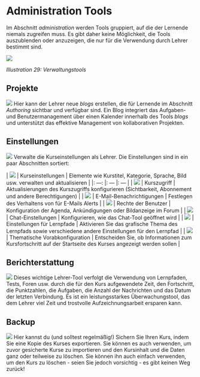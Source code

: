 # Administration Tools

Im Abschnitt _administration_ werden Tools gruppiert, auf die der Lernende niemals zugreifen muss. Es gibt daher keine Möglichkeit, die Tools auszublenden oder anzuzeigen, die nur für die Verwendung durch Lehrer bestimmt sind.

![](../../.gitbook/assets/images31%20%282%29.png)

_Illustration 29: Verwaltungstools_

## Projekte <a id="projects"></a>

![](../../.gitbook/assets/graphics107.png) Hier kann der Lehrer neue _blogs_ erstellen, die für Lernende im Abschnitt _Authoring_ sichtbar und verfügbar sind. Ein Blog integriert das Aufgaben- und Benutzermanagement über einen Kalender innerhalb des Tools _blogs_ und unterstützt das effektive Management von kollaborativen Projekten.

## Einstellungen <a id="settings"></a>

![](../../.gitbook/assets/graphics108.png) Verwalte die Kurseinstellungen als Lehrer. Die Einstellungen sind in ein paar Abschnitten sortiert:

\| ![](../../.gitbook/assets/graphics109.png) \| Kurseinstellungen \| Elemente wie Kurstitel, Kategorie, Sprache, Bild usw. verwalten und aktualisieren \| \|: —: \|: — \|: — \| \| ![](../../.gitbook/assets/graphics110.png) \| Kurszugriff \| Aktualisierungen des Kurszugriffs konfigurieren \(Sichtbarkeit, Abonnement und andere Berechtigungen\) \| \| ![](../../.gitbook/assets/images281.png) \| E-Mail-Benachrichtigungen \| Festlegen des Verhaltens von für E-Mails Alerts \| \| ![](../../.gitbook/assets/images282.png) \| Rechte der Benutzer \| Konfiguration der Agenda, Ankündigungen oder Bildanzeige im Forum \| \| ![](../../.gitbook/assets/images283.png) \| Chat-Einstellungen \| Konfigurieren, wie das Chat-Tool geöffnet wird \| \| ![](../../.gitbook/assets/images284.png) \| Einstellungen für Lernpfade \| Aktivieren Sie das grafische Thema des Lernpfads sowie verschiedene andere Einstellungen für den Lernpfad \| \| ![](../../.gitbook/assets/images285.png) \| Thematische Vorabkonfiguration \| Entscheiden Sie, ob Informationen zum Kursfortschritt auf der Startseite des Kurses angezeigt werden sollen \|

## Berichterstattung <a id="reporting"></a>

![](../../.gitbook/assets/graphics113.png) Dieses wichtige Lehrer-Tool verfolgt die Verwendung von Lernpfaden, Tests, Foren usw. durch die für den Kurs aufgewendete Zeit, den Fortschritt, die Punktzahlen, die Aufgaben, die Anzahl der Nachrichten und das Datum der letzten Verbindung. Es ist ein leistungsstarkes Überwachungstool, das dem Lehrer viel Zeit und trostvolle Aufzeichnungsarbeit ersparen kann.

## Backup <a id="backup"></a>

![](../../.gitbook/assets/graphics346%20%281%29.png) Hier kannst du \(und solltest regelmäßig!\) Sichern Sie Ihren Kurs, indem Sie eine Kopie des Kurses exportieren. Sie können es auch verwenden, um zuvor gesicherte Kurse zu importieren und den Kursinhalt und die Daten ganz oder teilweise zu löschen. Sie können ihn auch einfach verwenden, um den Kurs zu löschen - seien Sie jedoch vorsichtig - es gibt keinen Weg zurück!

